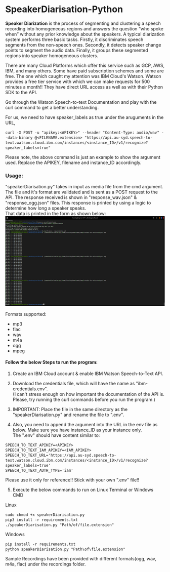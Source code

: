 # SpeakerDiarisation-Python

**Speaker Diarization** is the process of segmenting and clustering a speech recording into homogeneous regions and answers the question “who spoke when” without any prior knowledge about the speakers. A typical diarization system performs three basic tasks. Firstly, it discriminates speech segments from the non-speech ones. Secondly, it detects speaker change points to segment the audio data. Finally, it groups these segmented regions into speaker homogeneous clusters. 

There are many Cloud Platforms which offer this service such as GCP, AWS, IBM, and many others. Some have paid subscription schemes and some are free. The one which caught my attention was IBM Cloud's Watson. Watson provides a free tier service with which we can make requests for 500 minutes a month!! They have direct URL access as well as with their Python SDK to the API.  

Go through the Watson Speech-to-text Documentation and play with the curl command to get a better understanding.

For us, we need to have speaker_labels as true under the aruguments in the URL,
```
curl -X POST -u "apikey:<APIKEY>" --header "Content-Type: audio/wav" --data-binary @<FILENAME.extension> "https://api.au-syd.speech-to-text.watson.cloud.ibm.com/instances/<instance_ID>/v1/recognize?speaker_labels=true"
```
Please note, the above command is just an example to show the argument used. Replace the APIKEY, filename and instance_ID accordingly.

### Usage:
"speakerDiarisation.py" takes in input as media file from the cmd argument. The file and it's format are validated and is sent as a POST request to the API. The response received is shown in "response_wav.json" & "response_ogg.json" files. This response is printed by using a logic to determine how long a speaker speaks.  
That data is printed in the form as shown below:
  ![Output](output.png)

Formats supported: 
* mp3 
* flac 
* wav 
* m4a
* ogg
* mpeg

#### Follow the below Steps to run the program:
1. Create an IBM Cloud account & enable IBM Watson Speech-to-Text API. 
2. Download the credentials file, which will have the name as "ibm-credentials.env".  
(I can't stress enough on how important the documentation of the API is. Please, try running the curl commands before you run the program.)

3. IMPORTANT: Place the file in the same directory as the "speakerDiarisation.py" and rename the file to ".env".    


4. Also, you need to append the argument into the URL in the env file as below. Make sure you have instance_ID as your instance only.   
The ".env" should have content similar to:
```
SPEECH_TO_TEXT_APIKEY=<APIKEY>
SPEECH_TO_TEXT_IAM_APIKEY=<IAM_APIKEY>
SPEECH_TO_TEXT_URL='https://api.au-syd.speech-to-text.watson.cloud.ibm.com/instances/<instance_ID>/v1/recognize?speaker_labels=true'
SPEECH_TO_TEXT_AUTH_TYPE='iam'
```
Please use it only for reference!! Stick with your own ".env" file!!

5. Execute the below commands to run on Linux Terminal or Windows CMD  

Linux 
```
sudo chmod +x speakerDiarisation.py
pip3 install -r requirements.txt
./speakerDiarisation.py "Path/of/file.extension" 
```
Windows

```
pip install -r requirements.txt
python speakerDiarisation.py "Path\of\file.extension"
```

Sample Recordings have been provided with different formats(ogg, wav, m4a, flac) under the recordings folder. 
